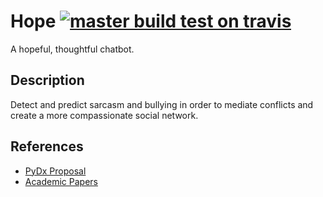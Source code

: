 # Hope  [![master build test on travis](https://travis-ci.org/totalgood/hope.svg?branch=master)](https://travis-ci.org/totalgood/hope/builds)

A hopeful, thoughtful chatbot.

## Description

Detect and predict sarcasm and bullying in order to mediate conflicts and create a more compassionate social network.

## References

- [PyDx Proposal](https://github.com/totalgood/hope/blob/master/docs/PyDx%20Proposal.md)
- [Academic Papers](https://github.com/totalgood/hope/blob/master/docs/PyDx%20Proposal.md)


